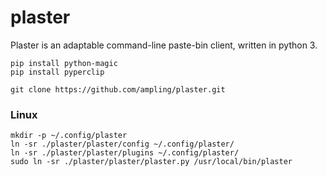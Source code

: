 # plaster

Plaster is an adaptable command-line paste-bin client, written in python 3.


```
pip install python-magic
pip install pyperclip
```


```
git clone https://github.com/ampling/plaster.git

```
### Linux

```
mkdir -p ~/.config/plaster
ln -sr ./plaster/plaster/config ~/.config/plaster/
ln -sr ./plaster/plaster/plugins ~/.config/plaster/
sudo ln -sr ./plaster/plaster/plaster.py /usr/local/bin/plaster
```

